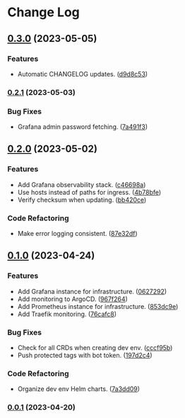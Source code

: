 # Change Log
## [0.3.0](https://github.com/power-slide/cli/compare/v0.2.1...v0.3.0) (2023-05-05)


### Features

* Automatic CHANGELOG updates. ([d9d8c53](https://github.com/power-slide/cli/commit/d9d8c53f051f0af7a20458e4264c1de4ad1fd089))


### [0.2.1](https://github.com/power-slide/cli/compare/v0.2.0...v0.2.1) (2023-05-03)


### Bug Fixes

* Grafana admin password fetching. ([7a491f3](https://github.com/power-slide/cli/commit/7a491f328f514aeb5ada279b1bb44064e10575b5))


## [0.2.0](https://github.com/power-slide/cli/compare/v0.1.0...v0.2.0) (2023-05-02)


### Features

* Add Grafana observability stack. ([c46698a](https://github.com/power-slide/cli/commit/c46698a2effbac3ce292e9be76521754b7861770))
* Use hosts instead of paths for ingress. ([4b78bfe](https://github.com/power-slide/cli/commit/4b78bfe263f75d564d9690f2c4704b9d05e04ace))
* Verify checksum when updating. ([bb420ce](https://github.com/power-slide/cli/commit/bb420ce61453130248d1d6e04b8ce62d3b99e32c))


### Code Refactoring

* Make error logging consistent. ([87e32df](https://github.com/power-slide/cli/commit/87e32df151f0455acf76914624928b78d1369d15))


## [0.1.0](https://github.com/power-slide/cli/compare/v0.0.1...v0.1.0) (2023-04-24)


### Features

* Add Grafana instance for infrastructure. ([0627292](https://github.com/power-slide/cli/commit/06272924e84566de48ae3c0864737607c392c515))
* Add monitoring to ArgoCD. ([967f264](https://github.com/power-slide/cli/commit/967f2640abac6d57a547802a527a4c8394e22f50))
* Add Prometheus instance for infrastructure. ([853dc9e](https://github.com/power-slide/cli/commit/853dc9efc92a05669ef2ee1e66aed564e73e770c))
* Add Traefik monitoring. ([76cafc8](https://github.com/power-slide/cli/commit/76cafc8e2a9d749185881277fefe939e0eb1dc6a))


### Bug Fixes

* Check for all CRDs when creating dev env. ([cccf95b](https://github.com/power-slide/cli/commit/cccf95b10a3e21f0557c7b3e799095f4e30140d3))
* Push protected tags with bot token. ([197d2c4](https://github.com/power-slide/cli/commit/197d2c4bd7a457cdcaa4fc9a959b2a2ea030a283))


### Code Refactoring

* Organize dev env Helm charts. ([7a3dd09](https://github.com/power-slide/cli/commit/7a3dd09f34925ad9012c110a439d87c72abda4f8))


### [0.0.1](https://github.com/power-slide/cli/compare/v0.0.0...v0.0.1) (2023-04-20)


